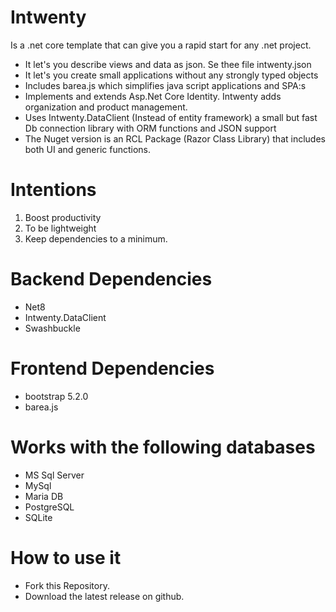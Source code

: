# Intwenty
Is a .net core template that can give you a rapid start for any .net project.

- It let's you describe views and data as json. Se thee file intwenty.json
- It let's you create small applications without any strongly typed objects
- Includes barea.js which simplifies java script applications and SPA:s
- Implements and extends Asp.Net Core Identity. Intwenty adds organization and product management.
- Uses Intwenty.DataClient (Instead of entity framework) a small but fast Db connection library with ORM functions and JSON support
- The Nuget version is an RCL Package (Razor Class Library) that includes both UI and generic functions.


# Intentions
1. Boost productivity
2. To be lightweight
3. Keep dependencies to a minimum.

# Backend Dependencies
- Net8
- Intwenty.DataClient
- Swashbuckle

# Frontend Dependencies
- bootstrap 5.2.0
- barea.js

# Works with the following databases
- MS Sql Server
- MySql
- Maria DB
- PostgreSQL
- SQLite

# How to use it
- Fork this Repository.
- Download the latest release on github.
